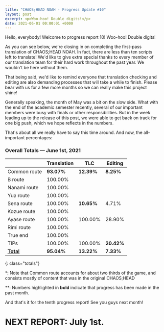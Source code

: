 ```yaml
---
title: "CHAOS;HEAD NOAH - Progress Update #10"
layout: post
excerpt: <p>Woo-hoo! Double digits!</p>
date: 2021-06-01 00:00:01 +0000
---
```


Hello, everybody! Welcome to progress report 10! Woo-hoo! Double digits!

As you can see below, we're closing in on completing the first-pass translation of CHAOS;HEAD NOAH. In fact, there are less than ten scripts left to translate! We'd like to give extra special thanks to every member of our translation team for their hard work throughout the past year. We wouldn't be here without them.

That being said, we'd like to remind everyone that translation checking and editing are also demanding processes that will take a while to finish. Please bear with us for a few more months so we can really make this project shine!

Generally speaking, the month of May was a bit on the slow side. What with the end of the academic semester recently, several of our important members were busy with finals or other responsibilities. But in the week leading up to the release of this post, we were able to get back on track for one big push, which we hope reflects in the numbers.

That's about all we really have to say this time around. And now, the all-important percentages:

### Overall Totals — June 1st, 2021

|                  | **Translation** | **TLC**     | **Editing** |
| ---------------- | --------------- | ----------- | ----------- |
| Common route     | **93.07%**      | **12.39%**  | **8.25%**   |
| B route          | 100.00%         |             |             |
| Nanami route     | 100.00%         |             |             |
| Yua route        | 100.00%         |             |             |
| Sena route       | 100.00%         | **10.65%**  | 4.71%       |
| Kozue route      | 100.00%         |             |             |
| Ayase route      | 100.00%         | 100.00%     | 28.90%      |
| Rimi route       | 100.00%         |             |             |
| True end         | 100.00%         |             |             |
| TIPs             | 100.00%         | 100.00%     | **20.42%**  |
| **<u>Total</u>** | **95.04%**      | **13.22%**  | **7.33%**   |
{: class="totals"}

\*: Note that Common route accounts for about two thirds of the game, and consists mostly of content that was in the original CHAOS;HEAD

\*\*: Numbers highlighted in **bold** indicate that progress has been made in the past month.

And that's it for the tenth progress report! See you guys next month!

# NEXT REPORT: July 1st.